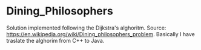 # Dining_Philosophers
Solution implemented following the Dijkstra's alghoritm. 
Source: https://en.wikipedia.org/wiki/Dining_philosophers_problem.
Basically I have traslate the alghorim from C++ to Java.

